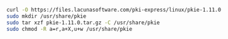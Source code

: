 ﻿```sh
curl -O https://files.lacunasoftware.com/pki-express/linux/pkie-1.11.0.tar.gz
sudo mkdir /usr/share/pkie
sudo tar xzf pkie-1.11.0.tar.gz -C /usr/share/pkie
sudo chmod -R a=r,a+X,u+w /usr/share/pkie
```
